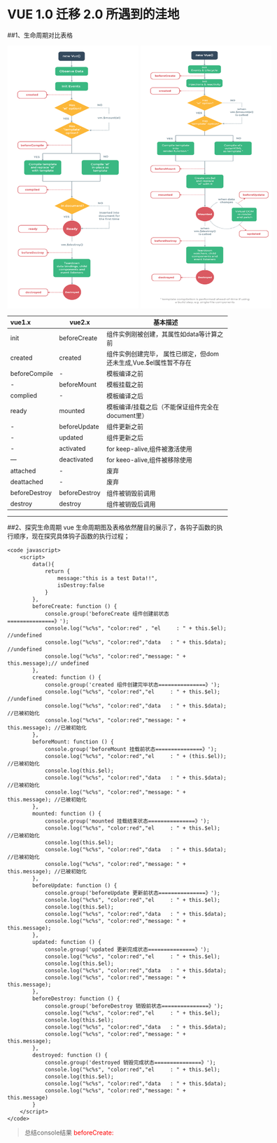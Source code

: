 # VUE 1.0 迁移 2.0 所遇到的洼地
##1、生命周期对比表格
<div style="display: block;width: 700px;max-height: 800px;white-space: nowrap;">
	<span style="display: inline-block; width: 300px">
		<img src="./assets/img/lifecycle-vue1.png" alt="vue1.x 生命周期图" width="400" height="600">
	</span>
	<span style="display: inline-block; width: 300px">
		<img src="./assets/img/lifecycle-vue2.png" alt="vue2.x 生命周期图" width="400" height="600">
	</span>
</div>

|	vue1.x		| 	vue2.x   	|	 		基本描述															|
|	:---		|		---	 	|		     ---															|
|	init		| beforeCreate  |	组件实例刚被创建，其属性如data等计算之前										|
|	created		|	created		|	组件实例创建完毕，	属性已绑定，但dom还未生成,Vue.$el属性暂不存在				|
| beforeCompile |    - 			|	模板编译之前																|
|	-			| beforeMount   |	模板挂载之前																|
|  complied		|	 -			|	模板编译之后																|
|  ready		|   mounted 	|	模板编译/挂载之后（不能保证组件完全在document里）							|
|	-			|	beforeUpdate|	组件更新之前																|
|	-			|	updated		|	组件更新之后																|
|	-			|	activated	|	for keep-alive,组件被激活使用												|
|	—			|	deactivated |	for keeo-alive,组件被移除使用												|
|	attached	|	-			|	废弃																		|
|	deattached	|	-			|	废弃																		|
| beforeDestroy | beforeDestroy |	组件被销毁前调用															|
| destroy 		| destroy 		|	组件被销毁后调用															|

---
##2、探究生命周期
vue 生命周期图及表格依然醒目的展示了，各钩子函数的执行顺序，现在探究具体钩子函数的执行过程；
```
<code javascript>
	<script>
		data(){
	    	return {
	    		message:"this is a test Data!!",
	            isDestroy:false
	    	}
	    }, 
	    beforeCreate: function () {
	        console.group('beforeCreate 组件创建前状态===============》');
	        console.log("%c%s", "color:red" , "el     : " + this.$el); //undefined
	        console.log("%c%s", "color:red","data   : " + this.$data); //undefined 
	        console.log("%c%s", "color:red","message: " + this.message);// undefined
	    },
	    created: function () {
	        console.group('created 组件创建完毕状态===============》');
	        console.log("%c%s", "color:red","el     : " + this.$el); //undefined
	        console.log("%c%s", "color:red","data   : " + this.$data); //已被初始化 
	        console.log("%c%s", "color:red","message: " + this.message); //已被初始化
	    },
	    beforeMount: function () {
	        console.group('beforeMount 挂载前状态===============》');
	        console.log("%c%s", "color:red","el     : " + (this.$el)); //已被初始化
	        console.log(this.$el);
	        console.log("%c%s", "color:red","data   : " + this.$data); //已被初始化  
	        console.log("%c%s", "color:red","message: " + this.message); //已被初始化  
	    },
	    mounted: function () {
	        console.group('mounted 挂载结束状态===============》');
	        console.log("%c%s", "color:red","el     : " + this.$el); //已被初始化
	        console.log(this.$el);    
	        console.log("%c%s", "color:red","data   : " + this.$data); //已被初始化
	        console.log("%c%s", "color:red","message: " + this.message); //已被初始化 
	    },
	    beforeUpdate: function () {
	        console.group('beforeUpdate 更新前状态===============》');
	        console.log("%c%s", "color:red","el     : " + this.$el);
	        console.log(this.$el);   
	        console.log("%c%s", "color:red","data   : " + this.$data); 
	        console.log("%c%s", "color:red","message: " + this.message); 
	    },
	    updated: function () {
	        console.group('updated 更新完成状态===============》');
	        console.log("%c%s", "color:red","el     : " + this.$el);
	        console.log(this.$el); 
	        console.log("%c%s", "color:red","data   : " + this.$data); 
	        console.log("%c%s", "color:red","message: " + this.message); 
	    },
	    beforeDestroy: function () {
	        console.group('beforeDestroy 销毁前状态===============》');
	        console.log("%c%s", "color:red","el     : " + this.$el);
	        console.log(this.$el);    
	        console.log("%c%s", "color:red","data   : " + this.$data); 
	        console.log("%c%s", "color:red","message: " + this.message); 
	    },
	    destroyed: function () {
	        console.group('destroyed 销毁完成状态===============》');
	        console.log("%c%s", "color:red","el     : " + this.$el);
	        console.log(this.$el);  
	        console.log("%c%s", "color:red","data   : " + this.$data); 
	        console.log("%c%s", "color:red","message: " + this.message)
	    }
	</script>
</code>

```

> 总结console结果
	<font color="red">beforeCreate:</font>
